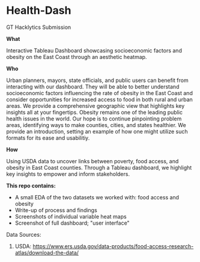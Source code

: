 # Health-Dash
GT Hacklytics Submission

**What**

Interactive Tableau Dashboard showcasing socioeconomic factors and obesity on the East Coast through an aesthetic heatmap. 

**Who**

Urban planners, mayors, state officials, and public users can benefit from interacting with our dashboard. They will be able to better understand socioeconomic factors influencing the rate of obesity in the East Coast and consider opportunities for increased access to food in both rural and urban areas. We provide a comprehensive geographic view that highlights key insights all at your fingertips. Obesity remains one of the leading public health issues in the world. Our hope is to continue pinpointing problem areas, identifying ways to make counties, cities, and states healthier. We provide an introduction, setting an example of how one might utilize such formats for its ease and usabilitiy. 

**How**

Using USDA data to uncover links between poverty, food access, and obesity in East Coast counties. Through a Tableau dashboard, we highlight key insights to empower and inform stakeholders. 

**This repo contains:**
- A small EDA of the two datasets we worked with: food access and obesity
- Write-up of process and findings
- Screenshots of individual variable heat maps
- Screenshot of full dashboard; "user interface"


Data Sources:

1. USDA: https://www.ers.usda.gov/data-products/food-access-research-atlas/download-the-data/
